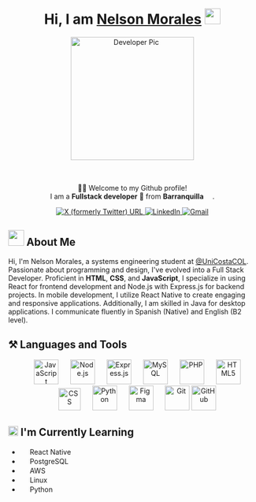 <div align="center">
    <h1>Hi, I am <a href="https://nelson-portfolio-seven.vercel.app/" target="_blank">Nelson Morales</a> <img src="https://media.giphy.com/media/hvRJCLFzcasrR4ia7z/giphy.gif" width="32"></h1>
    <div>
        <img alt="Developer Pic" src="https://i.ibb.co/LpMDcyz/Me.png" width="250"/>
    </div>
    <br/>
    <br>
    <p>🙏🏻 Welcome to my Github profile!<br />
        I am a <b>Fullstack developer</b> 📌 from <b>Barranquilla</b> <img src="https://images.emojiterra.com/google/noto-emoji/unicode-15.1/color/512px/1f1e8-1f1f4.png" width="14" />.</p>
    <div>
        <a href="https://twitter.com/Cmrales26" target="_blank">
            <img alt="X (formerly Twitter) URL" src="https://img.shields.io/twitter/url?url=https%3A%2F%2Ftwitter.com%2FCmrales26&style=for-the-badge&logo=X&logoColor=%23FFF&label=twitter&labelColor=%23000&color=%23000">
        </a>
        <a href="https://www.linkedin.com/in/Cmrales26" target="_blank">
            <img alt="LinkedIn" src="https://img.shields.io/badge/linkedin-%230077B5.svg?&style=for-the-badge&logo=linkedin&logoColor=white" />
        </a>
        <a href="mailto:camilomorales2615@gmail.com" target="_blank">
            <img alt="Gmail" src="https://img.shields.io/badge/-Gmail-D14836?style=for-the-badge&logo=Gmail&logoColor=white" />
        </a>
    </div>
</div>

<div>
    <h2> <img src="https://slackmojis.com/emojis/52109-hello/download" width = "32"> About Me </h2>
    <p>Hi, I'm Nelson Morales, a systems engineering student at <a href="https://twitter.com/UniCostaCOL" target="_blank">@UniCostaCOL</a>. Passionate about programming and design, I've evolved into a Full Stack Developer. Proficient in <b>HTML</b>, <b>CSS</b>, and  <b>JavaScript</b>, I specialize in using React for frontend development and Node.js with Express.js for backend projects. In mobile development, I utilize React Native to create engaging and responsive applications. Additionally, I am skilled in Java for desktop applications. I communicate fluently in Spanish (Native) and English (B2 level).</p>
</div>

<div>
    <h2> ⚒️ Languages and Tools</h2>
    <p align="center">
        <img src="https://slackmojis.com/emojis/151-javascript/download" width="50" style="margin-left: 20px" alt="JavaScript"/>
        <img src="https://slackmojis.com/emojis/4425-nodejs/download" width="50" style="margin-left: 20px" alt="Node.js"/>
        <img src="https://slackmojis.com/emojis/1539-express/download" width="50" style="margin-left: 20px" alt="Express.js"/>
        <img src="https://slackmojis.com/emojis/4439-mysql/download" width="50" style="margin-left: 20px" alt="MySQL"/>
        <img src="https://slackmojis.com/emojis/130-php/download" width="50" style="margin-left: 20px" alt="PHP"/>
        <img src="https://slackmojis.com/emojis/719-html5/download" width="50" style="margin-left: 20px" alt="HTML5"/>
        <img src="https://upload.wikimedia.org/wikipedia/commons/d/d5/CSS3_logo_and_wordmark.svg" alt="CSS" width="45" style="margin-left: 20px" alt="CSS3"/>
        <img src="https://slackmojis.com/emojis/32-python/download" width="50" style="margin-left: 20px" alt="Python"/>
        <img src="https://slackmojis.com/emojis/8322-figma/download" width="50" style="margin-left: 20px" alt="Figma"/>
        <img src="https://slackmojis.com/emojis/7685-git/download" width="50" style="margin-left: 20px" alt="Git"/>
        <img src="https://slackmojis.com/emojis/8712-github/download" width="50" alt="GitHub"/>
    </p>
</div>


<div>
    <h2> <img src="https://slackmojis.com/emojis/57723-learning/download" width = "20">  I'm Currently Learning </h2>
    <ul>
        <li><img src="https://slackmojis.com/emojis/1161-react/download" width ="16"/>  React Native</li>
        <li> <img src="https://slackmojis.com/emojis/198-postgresql/download" width ="16"/> PostgreSQL</li>
        <li><img src="https://slackmojis.com/emojis/2988-aws/download" width ="16" /> AWS</li>
        <li><img src="https://slackmojis.com/emojis/9611-linux/download" width ="16"/> Linux</li>
        <li><img src="https://slackmojis.com/emojis/32-python/download" width ="16"/> Python</li>
    </ul>
</div>
